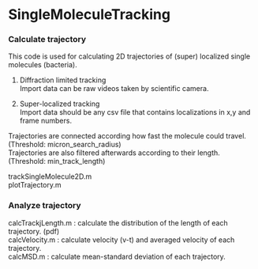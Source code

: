 # SingleMoleculeTracking
### Calculate trajectory
This code is used for calculating 2D trajectories of (super) localized single molecules (bacteria).

1. Diffraction limited tracking\
Import data can be raw videos taken by scientific camera.

2. Super-localized tracking\
Import data should be any csv file that contains localizations in x,y and frame numbers.

Trajectories are connected according how fast the molecule could travel. (Threshold: micron_search_radius)\
Trajectories are also filtered afterwards according to their length. (Threshold: min_track_length)

trackSingleMolecule2D.m\
plotTrajectory.m

### Analyze trajectory
calcTrackjLength.m : calculate the distribution of the length of each trajectory. (pdf)\
calcVelocity.m : calculate velocity (v-t) and averaged velocity of each trajectory.\
calcMSD.m : calculate mean-standard deviation of each trajectory.
